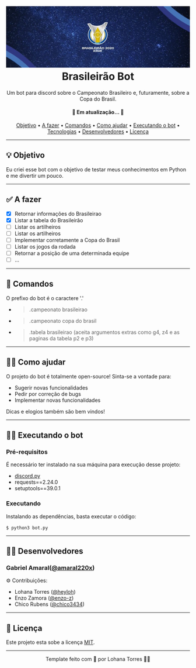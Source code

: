 <h1 align="center">
    <img alt="nome" title="nome" src="./assets/banner.jpeg"/>
    Brasileirão Bot
</h1>

<p align="center">Um bot para discord sobre o Campeonato Brasileiro e, futuramente, sobre a Copa do Brasil.</p>

<h4 align="center"> 
	🚧  Em atualização...  🚧
</h4>

<p align="center">
 <a href="#-objetivo">Objetivo</a> •
 <a href="#-afazer">A fazer</a> •
 <a href="#-comantos">Comandos</a> •
 <a href="#-comantos">Como ajudar</a> •
 <a href="#-executando-o-bot">Executando o bot</a> • 
 <a href="#-tecnologias">Tecnologias</a> •  
 <a href="#-desenvolvedores">Desenvolvedores</a> • 
 <a href="#-licença">Licença</a>
</p>

---

## 💡 Objetivo

Eu criei esse bot com o objetivo de testar meus conhecimentos em Python e me divertir um pouco. 

---

## ✅ A fazer 
- [x] Retornar informações do Brasileirao
- [x] Listar a tabela do Brasileirão 
- [ ] Listar os artilheiros
- [ ] Listar os artilheiros
- [ ] Implementar corretamente a Copa do Brasil 
- [ ] Listar os jogos da rodada 
- [ ] Retornar a posição de uma determinada equipe
- [ ] ...
---
## 🤖 Comandos
O prefixo do bot é o caractere '.'
- >.campeonato brasileirao 
- >.campeonato copa do brasil 
- >.tabela brasileirao (aceita argumentos extras como g4, z4 e as paginas da tabela p2 e p3)
---

## 🤝🏾 Como ajudar
O projeto do bot é totalmente open-source! Sinta-se a vontade para:
- Sugerir novas funcionalidades
- Pedir por correção de bugs 
- Implementar novas funcionalidades 

Dicas e elogios também são bem vindos!

---
## 👨‍🔧 Executando o bot 

### Pré-requisitos

É necessário ter instalado na sua máquina para execução desse projeto:
- <a href='https://github.com/Rapptz/discord.py'>discord.py</a>
- requests==2.24.0
- setuptools==39.0.1

### Executando

Instalando as dependências, basta executar o código:
```
$ python3 bot.py
```

---

## 👨‍💻 Desenvolvedores

### Gabriel Amaral([@amaral220x](https://github.com/amaral220x))
⚙️ Contribuições:
 - Lohana Torres ([@heyloh](https://github.com/heyloh))
 - Enzo Zamora ([@enzo-z](https://github.com/enzo-z))
 - Chico Rubens ([@chico3434](https://github.com/chico3434))

---

## 📝 Licença

Este projeto esta sobe a licença [MIT](./LICENSE).

---

<p align="center"> Template feito com 💙 por Lohana Torres 👋🏽</p>

